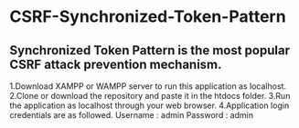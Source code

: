 # CSRF-Synchronized-Token-Pattern

## Synchronized Token Pattern is the most popular CSRF attack prevention mechanism.

1.Download XAMPP or WAMPP server to run this application as localhost.
2.Clone or download the repository and paste it in the htdocs folder.
3.Run the application as localhost through your web browser.
4.Application login credentials are as followed.
    Username  : admin
    Password  : admin
